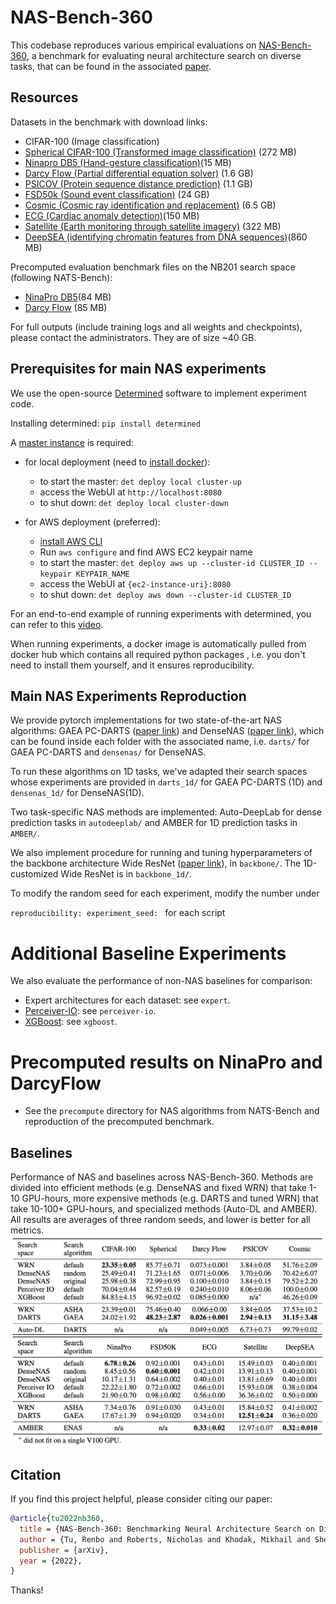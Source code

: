 # NAS-Bench-360

This codebase reproduces various empirical evaluations on [NAS-Bench-360](https://nb360.ml.cmu.edu/), a benchmark for evaluating neural architecture search on diverse tasks, that can be found in the associated [paper](https://arxiv.org/abs/2110.05668).

## Resources 

Datasets in the benchmark with download links:
- CIFAR-100 (Image classification)
- [Spherical CIFAR-100 (Transformed image classification)](https://pde-xd.s3.amazonaws.com/spherical/s2_cifar100.gz) (272 MB)
- [Ninapro DB5 (Hand-gesture classification)](https://pde-xd.s3.amazonaws.com/ninapro/ninapro_train.npy)(15 MB)
- [Darcy Flow (Partial differential equation solver)](https://pde-xd.s3.amazonaws.com/piececonst_r421_N1024_smooth1.mat) (1.6 GB) 
- [PSICOV (Protein sequence distance prediction)](https://pde-xd.s3.amazonaws.com/protein.zip) (1.1 GB)
- [FSD50k (Sound event classification)](https://pde-xd.s3.amazonaws.com/audio/audio.zip) (24 GB)
- [Cosmic (Cosmic ray identification and replacement)](https://pde-xd.s3.amazonaws.com/cosmic/deepCR.ACS-WFC.train.tar) (6.5 GB)
- [ECG (Cardiac anomaly detection)](https://pde-xd.s3.amazonaws.com/ECG/challenge2017.pkl)(150 MB)
- [Satellite (Earth monitoring through satellite imagery)](https://pde-xd.s3.amazonaws.com/satellite/satellite_train.npy) (322 MB)
- [DeepSEA (identifying chromatin features from DNA sequences)](https://pde-xd.s3.amazonaws.com/deepsea/deepsea_filtered.npz)(860 MB)

Precomputed evaluation benchmark files on the NB201 search space (following NATS-Bench):
- [NinaPro DB5](https://drive.google.com/file/d/1y_Y3TbIE5rVhJ42hwIq6alUeMqlFr-bv/view?usp=sharing)(84 MB)
- [Darcy Flow](https://drive.google.com/file/d/1PXYdAjtuBz9aR4MMzbjYbVzojTQrfliU/view?usp=sharing) (85 MB)


For full outputs (include training logs and all weights and checkpoints), please contact the administrators. They are of size ~40 GB.
<!---
- [NinaPro DB5](https://pde-xd.s3.amazonaws.com/ninapro_precompute.zip)(46 GB)
- [Darcy Flow](https://pde-xd.s3.amazonaws.com/darcyflow_precompute.zip) (35.4 GB)
-->

## Prerequisites for main NAS experiments
We use the open-source [Determined](https://docs.determined.ai/latest/how-to/installation/aws.html?highlight=det%20deploy) 
software to implement experiment code. 

Installing determined: `pip install determined`

A [master instance](https://docs.determined.ai/latest/how-to/installation/deploy.html) is required:
- for local deployment (need to [install docker](https://docs.determined.ai/latest/how-to/installation/requirements.html#install-docker)):
  - to start the master: `det deploy local cluster-up`
  - access the WebUI at `http://localhost:8080`
  - to shut down: `det deploy local cluster-down`
    
- for AWS deployment (preferred):
  - [install AWS CLI](https://docs.aws.amazon.com/cli/latest/userguide/cli-chap-install.html)
  - Run `aws configure` and find AWS EC2 keypair name
  - to start the master: `det deploy aws up --cluster-id CLUSTER_ID --keypair KEYPAIR_NAME`
  - access the WebUI at `{ec2-instance-uri}:8080`
  - to shut down: `det deploy aws down --cluster-id CLUSTER_ID`
    
For an end-to-end example of running experiments with determined, you can refer to this [video](https://www.youtube.com/watch?v=htObOwwnhQk&t=394s).

When running experiments, a docker image is automatically pulled from docker hub which contains all required python packages
, i.e. you don't need to install them yourself, and it ensures reproducibility. 

## Main NAS Experiments Reproduction
We provide pytorch implementations for two state-of-the-art NAS algorithms: GAEA PC-DARTS ([paper link](https://arxiv.org/pdf/2004.07802.pdf))
and DenseNAS ([paper link](https://arxiv.org/abs/1906.09607)), 
which can be found inside each folder with the associated name, i.e. `darts/` for GAEA PC-DARTS 
and `densenas/` for DenseNAS.

To run these algorithms on 1D tasks, we've adapted their search spaces whose experiments are provided in `darts_1d/` for GAEA PC-DARTS (1D) and `densenas_1d/` for DenseNAS(1D). 

Two task-specific NAS methods are implemented: Auto-DeepLab for dense prediction tasks in `autodeeplab/` and AMBER for 1D prediction tasks in `AMBER/`.

We also implement procedure for running and tuning hyperparameters of the backbone architecture Wide ResNet ([paper link](http://arxiv.org/abs/1605.07146)), in `backbone/`. The 1D-customized Wide ResNet is in `backbone_1d/`.

To modify the random seed for each experiment, modify the number under 

`reproducibility: experiment_seed: ` for each script

# Additional Baseline Experiments
We also evaluate the performance of non-NAS baselines for comparison:
- Expert architectures for each dataset: see `expert`.
- [Perceiver-IO](https://arxiv.org/abs/2107.14795): see `perceiver-io`.
- [XGBoost](https://arxiv.org/abs/1603.02754?context=cs#): see `xgboost`.

# Precomputed results on NinaPro and DarcyFlow
- See the `precompute` directory for NAS algorithms from NATS-Bench and reproduction of the precomputed benchmark. 


## Baselines
Performance of NAS and baselines across NAS-Bench-360. Methods are divided into efficient methods (e.g. DenseNAS and fixed WRN) that take 1-10 GPU-hours, more expensive methods (e.g. DARTS and tuned WRN) that take 10-100+ GPU-hours, and specialized methods (Auto-DL and AMBER). All results are averages of three random seeds, and lower is better for all metrics.
![alt text](https://github.com/rtu715/NAS-Bench-360/blob/main/images/baselines.png)

## Citation
If you find this project helpful, please consider citing our paper:
```bibtex
@article{tu2022nb360,
  title = {NAS-Bench-360: Benchmarking Neural Architecture Search on Diverse Tasks},  
  author = {Tu, Renbo and Roberts, Nicholas and Khodak, Mikhail and Shen, Junhong and Sala, Frederic and Talwalkar, Ameet}, 
  publisher = {arXiv},
  year = {2022},
}

```
Thanks!
